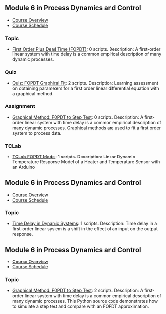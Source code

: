 ## Module 6 in Process Dynamics and Control
- [Course Overview](https://apmonitor.com/pdc)
- [Course Schedule](https://apmonitor.com/pdc/index.php/Main/CourseSchedule)
### Topic
- [First Order Plus Dead Time (FOPDT)](https://www.apmonitor.com/pdc/index.php/Main/FirstOrderSystems): 0 scripts. Description: A first-order linear system with time delay is a common empirical description of many dynamic processes. 
### Quiz
- [Quiz: FOPDT Graphical Fit](https://www.apmonitor.com/pdc/index.php/Main/QuizFirstOrderGraphical): 2 scripts. Description: Learning assessment on obtaining parameters for a first order linear differential equation with a graphical method.
### Assignment
- [Graphical Method: FOPDT to Step Test](https://www.apmonitor.com/pdc/index.php/Main/FirstOrderFit): 0 scripts. Description: A first-order linear system with time delay is a common empirical description of many dynamic processes. Graphical methods are used to fit a first order system to process data.
### TCLab
- [TCLab FOPDT Model](https://www.apmonitor.com/pdc/index.php/Main/TCLabFOPDT): 1 scripts. Description: Linear Dynamic Temperature Response Model of a Heater and Temperature Sensor with an Arduino
## Module 6 in Process Dynamics and Control
- [Course Overview](https://apmonitor.com/pdc)
- [Course Schedule](https://apmonitor.com/pdc/index.php/Main/CourseSchedule)
### Topic
- [Time Delay in Dynamic Systems](https://www.apmonitor.com/pdc/index.php/Main/FirstOrderPlusDeadTime): 1 scripts. Description: Time delay in a first-order linear system is a shift in the effect of an input on the output response. 
## Module 6 in Process Dynamics and Control
- [Course Overview](https://apmonitor.com/pdc)
- [Course Schedule](https://apmonitor.com/pdc/index.php/Main/CourseSchedule)
### Topic
- [Graphical Method: FOPDT to Step Test](https://www.apmonitor.com/pdc/index.php/Main/FirstOrderGraphical): 2 scripts. Description: A first-order linear system with time delay is a common empirical description of many dynamic processes. This Python source code demonstrates how to simulate a step test and compare with an FOPDT approximation.

